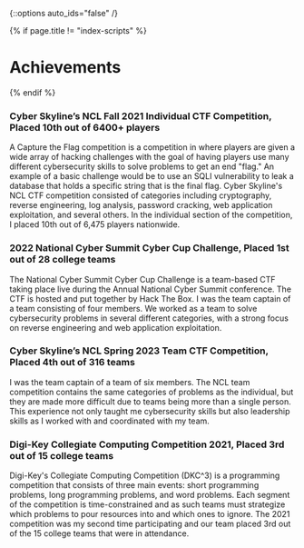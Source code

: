 {::options auto_ids="false" /}

{% if page.title != "index-scripts" %}
# Achievements
{% endif %}

### **Cyber Skyline’s NCL Fall 2021 Individual CTF Competition**, Placed 10th out of 6400+ players

A Capture the Flag competition is a competition in where players are given a wide array of hacking challenges with the goal of having players use many different cybersecurity skills to solve problems to get an end "flag." An example of a basic challenge would be to use an SQLI vulnerability to leak a database that holds a specific string that is the final flag. Cyber Skyline's NCL CTF competition consisted of categories including cryptography, reverse engineering, log analysis, password cracking, web application exploitation, and several others. In the individual section of the competition, I placed 10th out of 6,475 players nationwide.

### **2022 National Cyber Summit Cyber Cup Challenge**, Placed 1st out of 28 college teams

The National Cyber Summit Cyber Cup Challenge is a team-based CTF taking place live during the Annual National Cyber Summit conference. The CTF is hosted and put together by Hack The Box. I was the team captain of a team consisting of four members. We worked as a team to solve cybersecurity problems in several different categories, with a strong focus on reverse engineering and web application exploitation.

### **Cyber Skyline’s NCL Spring 2023 Team CTF Competition**, Placed 4th out of 316 teams

I was the team captain of a team of six members. The NCL team competition contains the same categories of problems as the individual, but they are made more difficult due to teams being more than a single person. This experience not only taught me cybersecurity skills but also leadership skills as I worked with and coordinated with my team.

### **Digi-Key Collegiate Computing Competition 2021**, Placed 3rd out of 15 college teams

Digi-Key's Collegiate Computing Competition (DKC^3) is a programming competition that consists of three main events: short programming problems, long programming problems, and word problems. Each segment of the competition is time-constrained and as such teams must strategize which problems to pour resources into and which ones to ignore. The 2021 competition was my second time participating and our team placed 3rd out of the 15 college teams that were in attendance.
